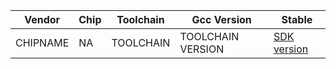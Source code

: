 Vendor | Chip| Toolchain| Gcc Version|Stable
---|---|---|---|---
CHIPNAME | NA | TOOLCHAIN | TOOLCHAIN VERSION | [SDK version](url) 